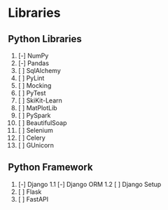# Libraries

## Python Libraries

01. [-] NumPy
02. [-] Pandas
03. [ ] SqlAlchemy
04. [ ] PyLint
05. [ ] Mocking
06. [ ] PyTest
07. [ ] SkiKit-Learn
08. [ ] MatPlotLib
09. [ ] PySpark
10. [ ] BeautifulSoap
11. [ ] Selenium
12. [ ] Celery
13. [ ] GUnicorn

## Python Framework

01. [-] Django
    1.1 [-] Django ORM
    1.2 [ ] Django Setup
1. [ ] Flask
1. [ ] FastAPI

